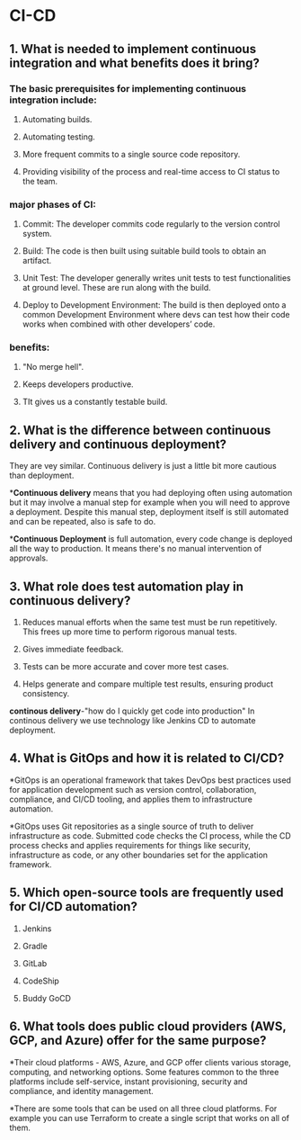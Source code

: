# CI-CD

## 1. What is needed to implement continuous integration and what benefits does it bring?

### The basic prerequisites for implementing continuous integration include:

1. Automating builds.

2. Automating testing.

3. More frequent commits to a single source code repository.

4. Providing visibility of the process and real-time access to CI status to the team.

### major phases of CI:

1. Commit: The developer commits code regularly to the version control system.

2. Build: The code is then built using suitable build tools to obtain an artifact. 

3. Unit Test: The developer generally writes unit tests to test functionalities at ground level. These are run along with the build. 

4. Deploy to Development Environment: The build is then deployed onto a common Development Environment where devs can test how their code works when combined with other developers’ code.

### benefits:

1. "No merge hell".

2. Keeps developers productive.

3. TIt gives us a constantly testable build.

## 2. What is the difference between continuous delivery and continuous deployment?

They are vey similar. Continuous delivery is just a little bit more cautious than deployment.

*<strong>Continuous delivery</strong> means that you had deploying often using automation but it may involve a manual step for example when you will need to approve a deployment. Despite this manual step, deployment itself is still automated and can be repeated, also is safe to do.

*<strong>Continuous Deployment</strong> is full automation, every code change is deployed all the way to production. It means there's no manual intervention of approvals.

## 3. What role does test automation play in continuous delivery?

1. Reduces manual efforts when the same test must be run repetitively. This frees up more time to perform rigorous manual tests.

2. Gives immediate feedback.

3. Tests can be more accurate and cover more test cases.

4. Helps generate and compare multiple test results, ensuring product consistency. 

<strong>continous delivery</strong>-"how do I quickly get code into production"
In continous delivery we use technology like Jenkins CD to automate deployment.

## 4. What is GitOps and how it is related to CI/CD?

*GitOps is an operational framework that takes DevOps best practices used for application development such as version control, collaboration, compliance, and CI/CD tooling, and applies them to infrastructure automation.

*GitOps uses Git repositories as a single source of truth to deliver infrastructure as code. Submitted code checks the CI process, while the CD process checks and applies requirements for things like security, infrastructure as code, or any other boundaries set for the application framework.

## 5. Which open-source tools are frequently used for CI/CD automation?

1. Jenkins

2. Gradle

3. GitLab

4. CodeShip

5. Buddy GoCD

## 6. What tools does public cloud providers (AWS, GCP, and Azure) offer for the same purpose?

*Their cloud platforms - AWS, Azure, and GCP offer clients various storage, computing, and networking options. Some features common to the three platforms include self-service, instant provisioning, security and compliance, and identity management.

*There are some tools that can be used on all three cloud platforms. For example you can use Terraform to create a single script that works on all of them. 

